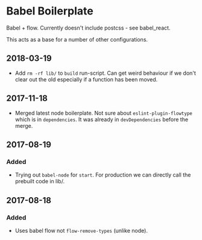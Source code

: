 # Babel Boilerplate


Babel + flow.
Currently doesn't include postcss - see babel_react.

This acts as a base for a number of other configurations.

## 2018-03-19
- Add `rm -rf lib/` to `build` run-script.
  Can get weird behaviour if we don't clear out the old especially
  if a function has been moved.

## 2017-11-18
- Merged latest node boilerplate.
  Not sure about `eslint-plugin-flowtype` which is in `dependencies`.
  It was already in `devDependencies` before the merge.

## 2017-08-19
### Added
- Trying out `babel-node` for `start`.
  For production we can directly call the prebuilt code in lib/.

## 2017-08-18
### Added
- Uses babel flow not `flow-remove-types` (unlike node).
